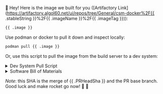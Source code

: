 <!-- This file is templated with https://pkg.go.dev/html/template -->
👋  Hey! Here is the image we built for you ([Artifactory Link](https://artifactory.algol60.net/ui/repos/tree/General/csm-docker%2F{{ .stableString }}%2F{{ .imageName }}%2F{{ .imageTag }})):

```bash
{{ .image }}
```

Use podman or docker to pull it down and inspect locally:

```bash
podman pull {{ .image }}
```

Or, use this script to pull the image from the build server to a dev system:

<details>
<summary>Dev System Pull Script</summary>
<br />

> **Note** the following script only applies to systems running CSM 1.2 or later.

```bash
#!/usr/bin/env bash
export REMOTE_IMAGE={{ .image }}
export LOCAL_IMAGE={{ .imageName }}:{{ .imageTag }}

skopeo copy --dest-tls-verify=false docker://${REMOTE_IMAGE} docker://registry.local/csm-docker/stable/${LOCAL_IMAGE}
```
</details>

<details>
<summary>Software Bill of Materials</summary>
<br />

```bash
cosign download sbom {{ .image }} > container_image.spdx
```

If you don't have cosign, then you can get it [here](https://github.com/sigstore/cosign#installation).
</details>

*Note*: this SHA is the merge of {{ .PRHeadSha }} and the PR base branch. Good luck and make rocket go now! 🌮 🚀